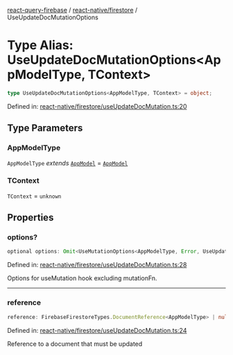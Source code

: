 [react-query-firebase](../../../modules.md) / [react-native/firestore](../index.md) / UseUpdateDocMutationOptions

# Type Alias: UseUpdateDocMutationOptions\<AppModelType, TContext\>

```ts
type UseUpdateDocMutationOptions<AppModelType, TContext> = object;
```

Defined in: [react-native/firestore/useUpdateDocMutation.ts:20](https://github.com/vpishuk/react-query-firebase/blob/47ed1ecd8b83d68dd4237e8eb73f6aa6dea2c1fa/react-native/firestore/useUpdateDocMutation.ts#L20)

## Type Parameters

### AppModelType

`AppModelType` *extends* [`AppModel`](../../../types/type-aliases/AppModel.md) = [`AppModel`](../../../types/type-aliases/AppModel.md)

### TContext

`TContext` = `unknown`

## Properties

### options?

```ts
optional options: Omit<UseMutationOptions<AppModelType, Error, UseUpdateDocMutationValues<AppModelType>, TContext>, "mutationFn">;
```

Defined in: [react-native/firestore/useUpdateDocMutation.ts:28](https://github.com/vpishuk/react-query-firebase/blob/47ed1ecd8b83d68dd4237e8eb73f6aa6dea2c1fa/react-native/firestore/useUpdateDocMutation.ts#L28)

Options for useMutation hook excluding mutationFn.

***

### reference

```ts
reference: FirebaseFirestoreTypes.DocumentReference<AppModelType> | null;
```

Defined in: [react-native/firestore/useUpdateDocMutation.ts:24](https://github.com/vpishuk/react-query-firebase/blob/47ed1ecd8b83d68dd4237e8eb73f6aa6dea2c1fa/react-native/firestore/useUpdateDocMutation.ts#L24)

Reference to a document that must be updated
